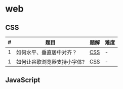 # web

## CSS

| #   | 题目                        | 题解                                                | 难度 |
| --- | --------------------------- | --------------------------------------------------- | ---- |
| 1   | 如何水平、垂直居中对齐？    | [CSS](./css/horizontalVerticalAlignment/index.html) | -    |
| 1   | 如何让谷歌浏览器支持小字体? | [CSS](./css/fontReduction/index.html)               | -    |

## JavaScript
